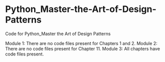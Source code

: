 # Python_Master-the-Art-of-Design-Patterns
Code for Python_Master the Art of Design Patterns

Module 1: There are no code files present for Chapters 1 and 2.
Module 2: There are no code files present for Chapter 11.
Module 3: All chapters have code files present.
